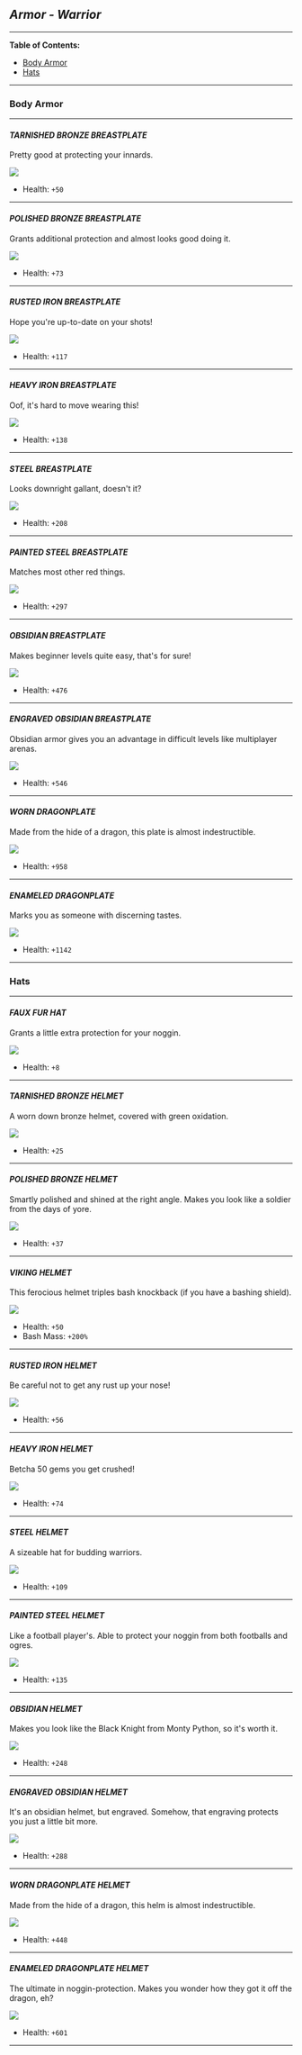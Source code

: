 ## _Armor - Warrior_

___


**Table of Contents:**
+ [Body Armor](#body-armor)
+ [Hats](#hats)

___


### Body Armor

___

#### _TARNISHED BRONZE BREASTPLATE_

Pretty good at protecting your innards.

![](img/tarnishedplate.png)

+ Health: `+50`

___

#### _POLISHED BRONZE BREASTPLATE_

Grants additional protection and almost looks good doing it.

![](img/bronzelate.png)

+ Health: `+73`

___

#### _RUSTED IRON BREASTPLATE_

Hope you're up-to-date on your shots!

![](img/rustedplate.png)

+ Health: `+117`

___

#### _HEAVY IRON BREASTPLATE_

Oof, it's hard to move wearing this!

![](img/ironplate.png)

+ Health: `+138`

___

#### _STEEL BREASTPLATE_

Looks downright gallant, doesn't it?

![](img/steelplate.png)

+ Health: `+208`

___

#### _PAINTED STEEL BREASTPLATE_

Matches most other red things.

![](img/paintedplate.png)

+ Health: `+297`

___

#### _OBSIDIAN BREASTPLATE_

Makes beginner levels quite easy, that's for sure!

![](img/obsidianplate.png)

+ Health: `+476`

___

#### _ENGRAVED OBSIDIAN BREASTPLATE_

Obsidian armor gives you an advantage in difficult levels like multiplayer arenas.

![](img/engravedplate.png)

+ Health: `+546`

___

#### _WORN DRAGONPLATE_

Made from the hide of a dragon, this plate is almost indestructible.

![](img/dragonplate.png)

+ Health: `+958`

___

#### _ENAMELED DRAGONPLATE_

Marks you as someone with discerning tastes.

![](img/dragonred.png)

+ Health: `+1142`

___


### Hats

___

#### _FAUX FUR HAT_

Grants a little extra protection for your noggin.

![](img/fauxhat.png)

+ Health: `+8`

___

#### _TARNISHED BRONZE HELMET_

A worn down bronze helmet, covered with green oxidation.

![](img/tarnished.png)

+ Health: `+25`

___

#### _POLISHED BRONZE HELMET_

Smartly polished and shined at the right angle. Makes you look like a soldier from the days of yore.

![](img/bronze.png)

+ Health: `+37`

___

#### _VIKING HELMET_

This ferocious helmet triples bash knockback (if you have a bashing shield).

![](img/viking.png)

+ Health: `+50`
+ Bash Mass: `+200%`

___

#### _RUSTED IRON HELMET_

Be careful not to get any rust up your nose!

![](img/rusted.png)

+ Health: `+56`

___

#### _HEAVY IRON HELMET_

Betcha 50 gems you get crushed!

![](img/iron.png)

+ Health: `+74`

___

#### _STEEL HELMET_

A sizeable hat for budding warriors.

![](img/steel.png)

+ Health: `+109`

___

#### _PAINTED STEEL HELMET_

Like a football player's. Able to protect your noggin from both footballs and ogres.

![](img/painted.png)

+ Health: `+135`

___

#### _OBSIDIAN HELMET_

Makes you look like the Black Knight from Monty Python, so it's worth it.

![](img/obsidian.png)

+ Health: `+248`

___

#### _ENGRAVED OBSIDIAN HELMET_

It's an obsidian helmet, but engraved. Somehow, that engraving protects you just a little bit more.

![](img/obsidian.png)

+ Health: `+288`

___

#### _WORN DRAGONPLATE HELMET_

Made from the hide of a dragon, this helm is almost indestructible.

![](img/dragon.png)

+ Health: `+448`

___

#### _ENAMELED DRAGONPLATE HELMET_

The ultimate in noggin-protection. Makes you wonder how they got it off the dragon, eh?

![](img/endragon.png)

+ Health: `+601`

___
